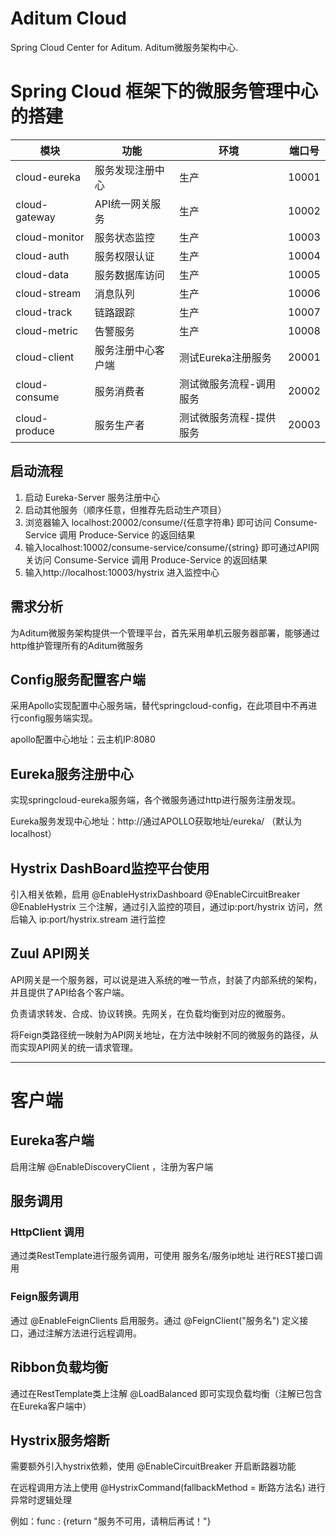 # Aditum Cloud

Spring Cloud Center for Aditum. Aditum微服务架构中心. 

# Spring Cloud 框架下的微服务管理中心的搭建

|模块|功能|环境|端口号|
|---|---|---|---|
|cloud-eureka|服务发现注册中心|生产|10001
|cloud-gateway|API统一网关服务|生产|10002
|cloud-monitor|服务状态监控|生产|10003
|cloud-auth|服务权限认证|生产|10004
|cloud-data|服务数据库访问|生产|10005
|cloud-stream|消息队列|生产|10006
|cloud-track|链路跟踪|生产|10007
|cloud-metric|告警服务|生产|10008
|cloud-client|服务注册中心客户端|测试Eureka注册服务|20001
|cloud-consume|服务消费者|测试微服务流程-调用服务|20002
|cloud-produce|服务生产者|测试微服务流程-提供服务|20003

## 启动流程

1. 启动 Eureka-Server 服务注册中心
2. 启动其他服务（顺序任意，但推荐先启动生产项目）
3. 浏览器输入 localhost:20002/consume/{任意字符串} 即可访问 Consume-Service 调用 Produce-Service 的返回结果
3. 输入localhost:10002/consume-service/consume/{string} 即可通过API网关访问 Consume-Service 调用 Produce-Service 的返回结果
4. 输入http://localhost:10003/hystrix 进入监控中心

## 需求分析

为Aditum微服务架构提供一个管理平台，首先采用单机云服务器部署，能够通过http维护管理所有的Aditum微服务

## Config服务配置客户端

采用Apollo实现配置中心服务端，替代springcloud-config，在此项目中不再进行config服务端实现。

apollo配置中心地址：云主机IP:8080

## Eureka服务注册中心

实现springcloud-eureka服务端，各个微服务通过http进行服务注册发现。

Eureka服务发现中心地址：http://通过APOLLO获取地址/eureka/ （默认为localhost）

## Hystrix DashBoard监控平台使用

引入相关依赖，启用 @EnableHystrixDashboard @EnableCircuitBreaker @EnableHystrix 三个注解，通过引入监控的项目，通过ip:port/hystrix 访问，然后输入 ip:port/hystrix.stream 进行监控

## Zuul API网关

API网关是一个服务器，可以说是进入系统的唯一节点，封装了内部系统的架构，并且提供了API给各个客户端。

负责请求转发、合成、协议转换。先网关，在负载均衡到对应的微服务。

将Feign类路径统一映射为API网关地址，在方法中映射不同的微服务的路径，从而实现API网关的统一请求管理。 

--------------------------------------------------------------

# 客户端

## Eureka客户端

启用注解 @EnableDiscoveryClient ，注册为客户端

## 服务调用

### HttpClient 调用

通过类RestTemplate进行服务调用，可使用 服务名/服务ip地址 进行REST接口调用

### Feign服务调用

通过 @EnableFeignClients 启用服务。通过 @FeignClient("服务名") 定义接口，通过注解方法进行远程调用。

## Ribbon负载均衡

通过在RestTemplate类上注解 @LoadBalanced 即可实现负载均衡（注解已包含在Eureka客户端中）

## Hystrix服务熔断

需要额外引入hystrix依赖，使用 @EnableCircuitBreaker 开启断路器功能

在远程调用方法上使用 @HystrixCommand(fallbackMethod = 断路方法名) 进行异常时逻辑处理

例如：func : {return "服务不可用，请稍后再试！"} 